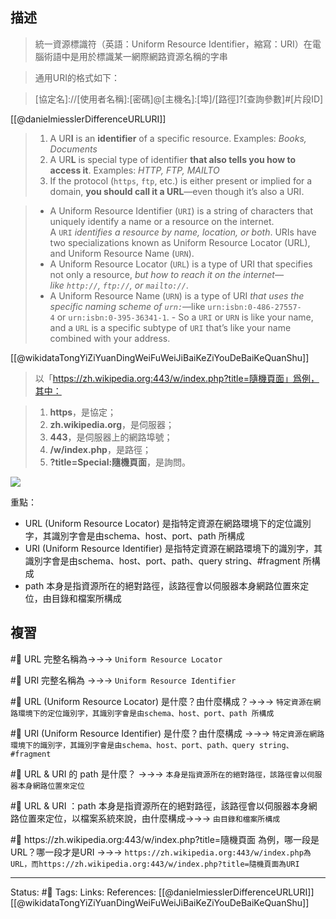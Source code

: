 ## 描述

> 統一資源標識符（英語：Uniform Resource Identifier，縮寫：URI）在電腦術語中是用於標識某一網際網路資源名稱的字串

> 通用URI的格式如下：

> \[協定名\]:\/\/\[使用者名稱\]:\[密碼\]\@\[主機名\]\:\[埠\]\/\[路徑\]\?\[查詢參數\]\#\[片段ID\]


[[@danielmiesslerDifferenceURLURI]]
> 1.  A UR**I** is an **identifier** of a specific resource. Examples: _Books, Documents_
> 2.  A UR**L** is special type of identifier **that also tells you how to access it**. Examples: _HTTP, FTP, MAILTO_
>3.  If the protocol (`https`, `ftp`, etc.) is either present or implied for a domain, **you should call it a URL**—even though it’s also a URI.

> -   A Uniform Resource Identifier (`URI`) is a string of characters that uniquely identify a name or a resource on the internet. A `URI` _identifies a resource by name, location, or both_. URIs have two specializations known as Uniform Resource Locator (URL), and Uniform Resource Name (`URN`). 
> -   A Uniform Resource Locator (`URL`) is a type of URI that specifies not only a resource, _but how to reach it on the internet—like `http://`, `ftp://`, or `mailto://`_.
> -   A Uniform Resource Name (`URN`) is a type of URI _that uses the specific naming scheme of `urn:`_—like `urn:isbn:0-486-27557-4` or `urn:isbn:0-395-36341-1`.
    -   So a `URI` or `URN` is like your name, and a `URL` is a specific subtype of `URI` that’s like your name combined with your address.

[[@wikidataTongYiZiYuanDingWeiFuWeiJiBaiKeZiYouDeBaiKeQuanShu]]
> 以「https://zh.wikipedia.org:443/w/index.php?title=隨機頁面」爲例，其中：

> 1.  **https**，是協定；
>2.  **zh.wikipedia.org**，是伺服器；
>3.  **443**，是伺服器上的網路埠號；
>4.  **/w/index.php**，是路徑；
>5.  **?title=Special:隨機頁面**，是詢問。

![](https://res.cloudinary.com/dqfxgtyoi/image/upload/v1665912842/blog/REST/URI-Example_wruozs.png)

重點：
- URL (Uniform Resource Locator) 是指特定資源在網路環境下的定位識別字，其識別字會是由schema、host、port、path 所構成
- URI (Uniform Resource Identifier) 是指特定資源在網路環境下的識別字，其識別字會是由schema、host、port、path、query string、#fragment 所構成
- path 本身是指資源所在的絕對路徑，該路徑會以伺服器本身網路位置來定位，由目錄和檔案所構成

## 複習


#🧠 URL 完整名稱為->->-> `Uniform Resource Locator`
<!--SR:!2022-10-29,10,250-->

#🧠 URI 完整名稱為 ->->-> `Uniform Resource Identifier`
<!--SR:!2022-11-07,13,230-->

#🧠 URL (Uniform Resource Locator) 是什麼？由什麼構成？->->-> `特定資源在網路環境下的定位識別字，其識別字會是由schema、host、port、path 所構成`
<!--SR:!2022-11-17,21,250-->

#🧠 URI (Uniform Resource Identifier) 是什麼？由什麼構成 ->->-> `特定資源在網路環境下的識別字，其識別字會是由schema、host、port、path、query string、#fragment`
<!--SR:!2022-11-10,17,248-->

#🧠 URL & URI 的 path 是什麼？ ->->-> `本身是指資源所在的絕對路徑，該路徑會以伺服器本身網路位置來定位`
<!--SR:!2022-11-09,16,248-->

#🧠 URL & URI ：path 本身是指資源所在的絕對路徑，該路徑會以伺服器本身網路位置來定位，以檔案系統來說，由什麼構成->->-> `由目錄和檔案所構成`
<!--SR:!2022-11-09,16,248-->


#🧠 https:\/\/zh.wikipedia.org:443\/w\/index.php?title=隨機頁面 為例，哪一段是URL？哪一段才是URI ->->-> `https://zh.wikipedia.org:443/w/index.php為URL，而https://zh.wikipedia.org:443/w/index.php?title=隨機頁面為URI`
<!--SR:!2022-11-10,17,248-->





---
Status: #🌱 
Tags:
Links:
References:
[[@danielmiesslerDifferenceURLURI]]
[[@wikidataTongYiZiYuanDingWeiFuWeiJiBaiKeZiYouDeBaiKeQuanShu]]